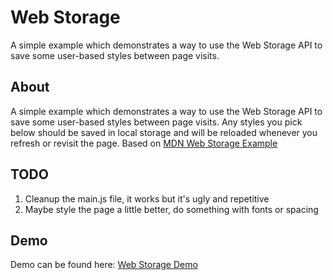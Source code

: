 # Web Storage

A simple example which demonstrates a way to use the Web Storage API to save some user-based styles between page visits.

## About

A simple example which demonstrates a way to use the Web Storage API to save some user-based styles between page visits. Any styles you pick below should be saved in local storage and will be reloaded whenever you refresh or revisit the page. Based on [MDN Web Storage Example](https://mdn.github.io/dom-examples/web-storage/)

## TODO

1. Cleanup the main.js file, it works but it's ugly and repetitive
2. Maybe style the page a little better, do something with fonts or spacing

## Demo

Demo can be found here: [Web Storage Demo](https://web-storage-mdn-clone.herokuapp.com/)
